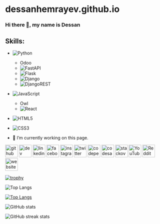 # dessanhemrayev.github.io

### Hi there 👋, my name is Dessan

## Skills:

- ![Python](https://img.shields.io/badge/-Python-3670A0?style=for-the-badge&logo=python&logoColor=ffdd54)
  - Odoo
  - ![FastAPI](https://img.shields.io/badge/-FastAPI-005571?style=for-the-badge&logo=fastapi)
  - ![Flask](https://img.shields.io/badge/-Flask-000000?style=for-the-badge&logo=flask)
  - ![Django](https://img.shields.io/badge/-Django-092E20?style=for-the-badge&logo=django)
  - ![DjangoREST](https://img.shields.io/badge/-DjangoREST-ff1709?style=for-the-badge&logo=django&logoColor=white&color=ff1709&labelColor=gray)

- ![JavaScript](https://img.shields.io/badge/-JavaScript-323330?style=for-the-badge&logo=javascript&logoColor=F7DF1E)
  - Owl
  - ![React](https://img.shields.io/badge/-React-20232a?style=for-the-badge&logo=react&logoColor=61DAFB)

- ![HTML5](https://img.shields.io/badge/-HTML5-E34F26?style=for-the-badge&logo=html5&logoColor=white)

- ![CSS3](https://img.shields.io/badge/-CSS3-1572B6?style=for-the-badge&logo=css3&logoColor=white)


- 🔭 I’m currently working on this page. 


[<img src='https://cdn.jsdelivr.net/npm/simple-icons@3.0.1/icons/github.svg' alt='github' height='40'>](https://github.com/dessanhemrayev)  [<img src='https://cdn.jsdelivr.net/npm/simple-icons@3.0.1/icons/dev-dot-to.svg' alt='dev' height='40'>](https://dev.to/dessanhemrayev)  [<img src='https://cdn.jsdelivr.net/npm/simple-icons@3.0.1/icons/linkedin.svg' alt='linkedin' height='40'>](https://www.linkedin.com/in/Dd/)  [<img src='https://cdn.jsdelivr.net/npm/simple-icons@3.0.1/icons/facebook.svg' alt='facebook' height='40'>](https://www.facebook.com/dessanhemrayev)  [<img src='https://cdn.jsdelivr.net/npm/simple-icons@3.0.1/icons/instagram.svg' alt='instagram' height='40'>](https://www.instagram.com/dessanhemrayew/)  [<img src='https://cdn.jsdelivr.net/npm/simple-icons@3.0.1/icons/twitter.svg' alt='twitter' height='40'>](https://twitter.com/DessanHemrayev)  [<img src='https://cdn.jsdelivr.net/npm/simple-icons@3.0.1/icons/codepen.svg' alt='codepen' height='40'>](https://codepen.io/dessanhemrayev)  [<img src='https://cdn.jsdelivr.net/npm/simple-icons@3.0.1/icons/codesandbox.svg' alt='codesandbox' height='40'>](https://codesandbox.io/u/dessanhemrayev)  [<img src='https://cdn.jsdelivr.net/npm/simple-icons@3.0.1/icons/stackoverflow.svg' alt='stackoverflow' height='40'>](https://stackoverflow.com/users/dessanhemrayev)  [<img src='https://cdn.jsdelivr.net/npm/simple-icons@3.0.1/icons/youtube.svg' alt='YouTube' height='40'>](https://www.youtube.com/channel/dessanhemrayev)  [<img src='https://cdn.jsdelivr.net/npm/simple-icons@3.0.1/icons/reddit.svg' alt='Reddit' height='40'>](https://www.reddit.com/user/dessanhemrayev)  [<img src='https://cdn.jsdelivr.net/npm/simple-icons@3.0.1/icons/icloud.svg' alt='website' height='40'>](dessanhemrayev)  

[![trophy](https://github-profile-trophy.vercel.app/?username=dessanhemrayev)](https://github.com/ryo-ma/github-profile-trophy)

![Top Langs](https://github-readme-stats.vercel.app/api/top-langs/?username=dessanhemrayev&langs_count=8&layout=compact)

[![Top Langs](https://github-readme-stats.vercel.app/api/top-langs/?username=anuraghazra&layout=compact)](https://github.com/anuraghazra/github-readme-stats)

![GitHub stats](https://github-readme-stats.vercel.app/api?username=dessanhemrayev&show=reviews,discussions_started,discussions_answered,prs_merged,prs_merged_percentage)

![GitHub streak stats](https://github-readme-streak-stats.herokuapp.com/?user=dessanhemrayev)  
